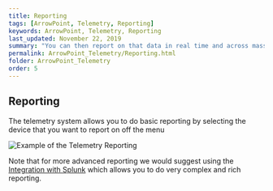 ```yaml
---
title: Reporting
tags: [ArrowPoint, Telemetry, Reporting]
keywords: ArrowPoint, Telemetry, Reporting
last_updated: November 22, 2019
summary: "You can then report on that data in real time and across massive datasets of historical data, either in tool of via the Integration with Splunk"
permalink: ArrowPoint_Telemetry/Reporting.html
folder: ArrowPoint_Telemetry
order: 5
---
```


## Reporting

The telemetry system allows you to do basic reporting by selecting the device that you want to report on off the menu

![Example of the Telemetry Reporting]({{site.dox.baseurl}}/images/telemetry_reporting.png)

Note that for more advanced reporting we would suggest using the [Integration with Splunk](Splunk.html) which allows you to do very complex and rich reporting.

 
